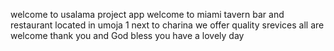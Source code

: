 welcome to usalama project app 
welcome to miami tavern bar and restaurant
located in umoja 1 next to charina
we offer quality srevices
all are welcome
thank you and God bless you
have a lovely day 